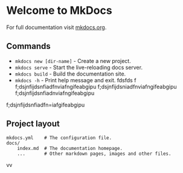 # Welcome to MkDocs

For full documentation visit [mkdocs.org](https://www.mkdocs.org).

## Commands

* `mkdocs new [dir-name]` - Create a new project.
* `mkdocs serve` - Start the live-reloading docs server.
* `mkdocs build` - Build the documentation site.
* `mkdocs -h` - Print help message and exit.
fdsfds f
f;dsjnfijdsnfiadfnviafngifeabgipu
f;dsjnfijdsniadfnviafngifeabgipu
f;dsjnfijdsnfiadnviafngifeabgipu

f;dsjnfijdsnfiadfn=iafgifeabgipu





## Project layout

    mkdocs.yml    # The configuration file.
    docs/
        index.md  # The documentation homepage.
        ...       # Other markdown pages, images and other files.
vv